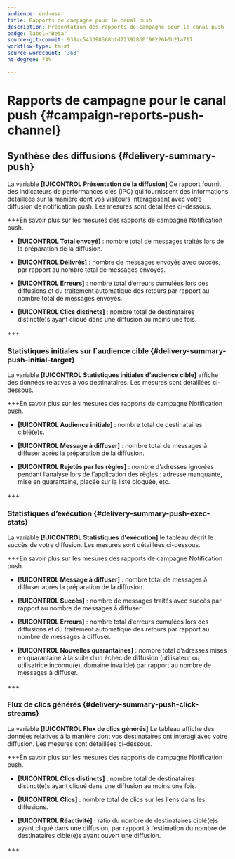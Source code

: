 ```yaml
---
audience: end-user
title: Rapports de campagne pour le canal push
description: Présentation des rapports de campagne pour le canal push
badge: label="Beta"
source-git-commit: 939ac543398568bfd72392860f90226b0b21a717
workflow-type: tm+mt
source-wordcount: '363'
ht-degree: 73%

---
```



# Rapports de campagne pour le canal push {#campaign-reports-push-channel}

## Synthèse des diffusions {#delivery-summary-push}

La variable **[!UICONTROL Présentation de la diffusion]** Ce rapport fournit des indicateurs de performances clés (IPC) qui fournissent des informations détaillées sur la manière dont vos visiteurs interagissent avec votre diffusion de notification push. Les mesures sont détaillées ci-dessous.

+++En savoir plus sur les mesures des rapports de campagne Notification push.

* **[!UICONTROL Total envoyé]** : nombre total de messages traités lors de la préparation de la diffusion.

* **[!UICONTROL Délivrés]** : nombre de messages envoyés avec succès, par rapport au nombre total de messages envoyés.

* **[!UICONTROL Erreurs]** : nombre total d’erreurs cumulées lors des diffusions et du traitement automatique des retours par rapport au nombre total de messages envoyés.

* **[!UICONTROL Clics distincts]** : nombre total de destinataires distinct(e)s ayant cliqué dans une diffusion au moins une fois.

+++

### Statistiques initiales sur l´audience cible {#delivery-summary-push-initial-target}

La variable **[!UICONTROL Statistiques initiales d’audience cible]** affiche des données relatives à vos destinataires. Les mesures sont détaillées ci-dessous.

+++En savoir plus sur les mesures des rapports de campagne Notification push.

* **[!UICONTROL Audience initiale]** : nombre total de destinataires ciblé(e)s.

* **[!UICONTROL Message à diffuser]** : nombre total de messages à diffuser après la préparation de la diffusion.

* **[!UICONTROL Rejetés par les règles]** : nombre d’adresses ignorées pendant l’analyse lors de l’application des règles : adresse manquante, mise en quarantaine, placée sur la liste bloquée, etc.

+++

### Statistiques d’exécution {#delivery-summary-push-exec-stats}

La variable **[!UICONTROL Statistiques d&#39;exécution]** le tableau décrit le succès de votre diffusion. Les mesures sont détaillées ci-dessous.

+++En savoir plus sur les mesures des rapports de campagne Notification push.

* **[!UICONTROL Message à diffuser]** : nombre total de messages à diffuser après la préparation de la diffusion.

* **[!UICONTROL Succès]** : nombre de messages traités avec succès par rapport au nombre de messages à diffuser.

* **[!UICONTROL Erreurs]** : nombre total d’erreurs cumulées lors des diffusions et du traitement automatique des retours par rapport au nombre de messages à diffuser.

* **[!UICONTROL Nouvelles quarantaines]** : nombre total d’adresses mises en quarantaine à la suite d’un échec de diffusion (utilisateur ou utilisatrice inconnu(e), domaine invalide) par rapport au nombre de messages à diffuser.

+++

### Flux de clics générés {#delivery-summary-push-click-streams}

La variable **[!UICONTROL Flux de clics générés]** Le tableau affiche des données relatives à la manière dont vos destinataires ont interagi avec votre diffusion. Les mesures sont détaillées ci-dessous.

+++En savoir plus sur les mesures des rapports de campagne Notification push.

* **[!UICONTROL Clics distincts]** : nombre total de destinataires distinct(e)s ayant cliqué dans une diffusion au moins une fois.

* **[!UICONTROL Clics]** : nombre total de clics sur les liens dans les diffusions.

* **[!UICONTROL Réactivité]** : ratio du nombre de destinataires ciblé(e)s ayant cliqué dans une diffusion, par rapport à l’estimation du nombre de destinataires ciblé(e)s ayant ouvert une diffusion.

+++
